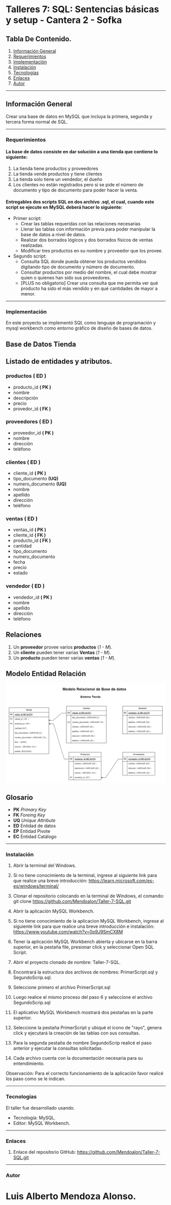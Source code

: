 # Talleres 7: SQL: Sentencias básicas y setup - Cantera 2 - Sofka

## Tabla De Contenido.
1. [Información General](#información-general)
1. [Requerimientos](#requerimientos)
1. [Implementación](#implementación)
1. [Instalación](#instalación)
1. [Tecnologías](#tecnologías)
1. [Enlaces](#enlaces)
1. [Autor](#autor)

---

## Información General

Crear una base de datos en MySQL que incluya la primera, segunda y tercera forma normal de SQL.

--- 

### Requerimientos
 
#### La base de datos consiste en dar solución a una tienda que contiene lo siguiente:

1. La tienda tiene productos y proveedores
1. La tienda vende productos y tiene clientes
1. La tienda solo tiene un vendedor, el dueño
1. Los clientes no están registrados pero si se pide el número de documento y tipo de documento para poder hacer la venta.

#### Entregables dos scripts SQL en dos archivo .sql, el cual, cuando este script se ejecute en MySQL deberá hacer lo siguiente:

- Primer script:
    - Crear las tablas requeridas con las relaciones necesarias
    - Llenar las tablas con información previa para poder manipular la base de datos a nivel de datos.
    - Realizar dos borrados lógicos y dos borrados físicos de ventas realizadas.
    - Modificar tres productos en su nombre y proveedor que los provee.
- Segundo script:
    - Consulta SQL donde pueda obtener los productos vendidos digitando tipo de documento y número de documento.
    - Consultar productos por medio del nombre, el cual debe mostrar quien o quienes han sido sus proveedores.
    - [PLUS no obligatorio] Crear una consulta que me permita ver qué producto ha sido el más vendido y en qué cantidades de mayor a menor.

---

### Implementación

En este proyecto se implementó SQL como lenguaje de programación y mysql workbench como entorno gráfico de diseño de bases de datos.


## Base de Datos Tienda

## Listado de entidades y atributos.

### productos  **( ED )**  <!-- Entidad de datos -->
- producto_id  **( PK )** <!-- Llave primaria -->
- nombre
- descripción
- precio
- provedor_id  **( FK )**  <!-- Llave foránea -->


### proveedores **( ED )**  <!-- Entidad de datos -->
- proveedor_id  **( PK )** <!-- Llave primaria -->
- nombre
- dirección
- teléfono


### clientes        **( ED )**  <!-- Entidad de datos -->
- cliente_id        **( PK )** <!-- Llave primaria -->
- tipo_documento    **(UQ)**  <!-- Campo unico --> 
- numero_documento  **(UQ)**  <!-- Campo unico -->
- nombre
- apellido
- dirección
- teléfono


### ventas    **( ED )**  <!-- Entidad de datos -->
- ventas_id   **( PK )** <!-- Llave primaria -->
- cliente_id  **( FK )**  <!-- Llave foranea -->
- producto_id **( FK )**  <!-- Llave foranea -->
- cantidad
- tipo_documento   
- numero_documento  
- fecha
- precio
- estado


### vendedor      **( ED )**  <!-- Entidad de datos -->
- vendedor_id     **( PK )** <!-- Llave primaria -->
- nombre   
- apellido   
- dirección
- teléfono


## Relaciones

1. Un **proveedor** provee varios **productos**     (_1 - M_).
1. Un **cliente** pueden tener varias **Ventas**    (_1 - M_).
1. Un **producto** pueden tener varias **ventas**   (_1 - M_).


## Modelo Entidad Relación

![](./Modelo-Entida-Relacion.png)



## Glosario

- **PK** _Primary Key_
- **FK** _Foreing Key_
- **UQ** _Unique Attribute_
- **ED** Entidad de datos
- **EP** Entidad Pivote
- **EC** Entidad Catálogo

---

### Instalación

1. Abrir la terminal del Windows.

1. Si no tiene conocimiento de la terminal, ingrese al siguiente link para que realice una breve introducción: https://learn.microsoft.com/es-es/windows/terminal/

1. Clonar el repositorio colocando en la terminal de Windows, el comando: git clone https://github.com/Mendoalon/Taller-7-SQL.git

1. Abrir la aplicación MySQL Workbench.

1. Si no tiene conocimiento de la aplicacion MySQL Workbench, ingrese al siguiente link para que realice una breve introducción e instalación: https://www.youtube.com/watch?v=0p9J9SmCX8M

1. Tener la aplicación MySQL Workbench abierta y ubicarse en la barra superior, en la pestaña file, presionar click y seleccionar Open SQL Script.

1. Abrir el proyecto clonado de nombre: Taller-7-SQL.

1. Encontrará la estructura dos archivos de nombres: PrimerScript.sql y SegundoScrip.sql.

1. Seleccione primero el archivo PrimerScript.sql

1. Luego realice el mismo proceso del paso 6 y seleccione el archivo SegundoScrip.sql

1. El aplicativo MySQL Workbench mostrará dos pestañas en la parte superior.

1. Seleccione la pestaña PrimerScript y ubiqué el icono de "rayo", genera click y ejecutará la creación de las tablas con sus consultas.

1. Para la segunda pestaña de nombre SegundoScrip realicé el paso anterior y ejecutar la consultas solicitadas.

1. Cada archivo cuenta con la documentación necesaria para su entendimiento.


Observación: Para el correcto funcionamiento de la aplicación favor realicé los paso como se le indican.

---

### Tecnologías

El taller fue desarrollado usando.

- Tecnología: MySQL.
- Editor: MySQL Workbench.

---

### Enlaces  

1. Enlace del repositorio GitHub:  https://github.com/Mendoalon/Taller-7-SQL.git

---

### Autor  
 # Luis Alberto Mendoza Alonso.